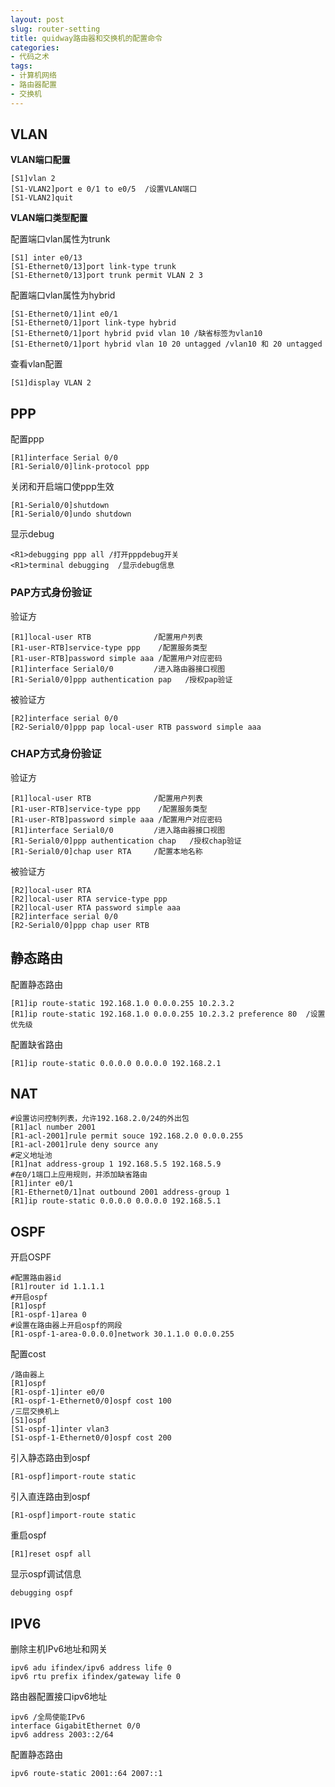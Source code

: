 ```yaml
---
layout: post
slug: router-setting
title: quidway路由器和交换机的配置命令
categories:
- 代码之术
tags:
- 计算机网络
- 路由器配置
- 交换机
---
```

## VLAN   

**VLAN端口配置**  

```
[S1]vlan 2
[S1-VLAN2]port e 0/1 to e0/5  /设置VLAN端口
[S1-VLAN2]quit
```

**VLAN端口类型配置**  

配置端口vlan属性为trunk
<!--more-->
```
[S1] inter e0/13
[S1-Ethernet0/13]port link-type trunk
[S1-Ethernet0/13]port trunk permit VLAN 2 3
```

配置端口vlan属性为hybrid

```
[S1-Ethernet0/1]int e0/1
[S1-Ethernet0/1]port link-type hybrid
[S1-Ethernet0/1]port hybrid pvid vlan 10 /缺省标签为vlan10
[S1-Ethernet0/1]port hybrid vlan 10 20 untagged /vlan10 和 20 untagged
```

查看vlan配置

```
[S1]display VLAN 2
```

## PPP

配置ppp

```
[R1]interface Serial 0/0
[R1-Serial0/0]link-protocol ppp
```

关闭和开启端口使ppp生效

```
[R1-Serial0/0]shutdown
[R1-Serial0/0]undo shutdown
```

显示debug

```
<R1>debugging ppp all /打开pppdebug开关
<R1>terminal debugging  /显示debug信息
```

### PAP方式身份验证

验证方

```
[R1]local-user RTB				/配置用户列表
[R1-user-RTB]service-type ppp    /配置服务类型
[R1-user-RTB]password simple aaa /配置用户对应密码
[R1]interface Serial0/0 		/进入路由器接口视图
[R1-Serial0/0]ppp authentication pap   /授权pap验证
```

被验证方

```
[R2]interface serial 0/0
[R2-Serial0/0]ppp pap local-user RTB password simple aaa
```

### CHAP方式身份验证

验证方

```
[R1]local-user RTB				/配置用户列表
[R1-user-RTB]service-type ppp    /配置服务类型
[R1-user-RTB]password simple aaa /配置用户对应密码
[R1]interface Serial0/0 		/进入路由器接口视图
[R1-Serial0/0]ppp authentication chap   /授权chap验证
[R1-Serial0/0]chap user RTA		/配置本地名称
```

被验证方

```
[R2]local-user RTA
[R2]local-user RTA service-type ppp
[R2]local-user RTA password simple aaa
[R2]interface serial 0/0
[R2-Serial0/0]ppp chap user RTB
```

## 静态路由

配置静态路由

```
[R1]ip route-static 192.168.1.0 0.0.0.255 10.2.3.2
[R1]ip route-static 192.168.1.0 0.0.0.255 10.2.3.2 preference 80  /设置优先级
```

配置缺省路由

```
[R1]ip route-static 0.0.0.0 0.0.0.0 192.168.2.1
```

## NAT

```
#设置访问控制列表，允许192.168.2.0/24的外出包
[R1]acl number 2001
[R1-acl-2001]rule permit souce 192.168.2.0 0.0.0.255
[R1-acl-2001]rule deny source any
#定义地址池
[R1]nat address-group 1 192.168.5.5 192.168.5.9
#在0/1端口上应用规则，并添加缺省路由
[R1]inter e0/1
[R1-Ethernet0/1]nat outbound 2001 address-group 1
[R1]ip route-static 0.0.0.0 0.0.0.0 192.168.5.1
```

## OSPF

开启OSPF

```
#配置路由器id
[R1]router id 1.1.1.1
#开启ospf
[R1]ospf
[R1-ospf-1]area 0
#设置在路由器上开启ospf的网段
[R1-ospf-1-area-0.0.0.0]network 30.1.1.0 0.0.0.255
```

配置cost

```
/路由器上
[R1]ospf
[R1-ospf-1]inter e0/0
[R1-ospf-1-Ethernet0/0]ospf cost 100
/三层交换机上
[S1]ospf
[S1-ospf-1]inter vlan3
[S1-ospf-1-Ethernet0/0]ospf cost 200
```

引入静态路由到ospf

```
[R1-ospf]import-route static
```

引入直连路由到ospf

```
[R1-ospf]import-route static
```

重启ospf

```
[R1]reset ospf all
```

显示ospf调试信息

```
debugging ospf
```



## IPV6

删除主机IPv6地址和网关

```
ipv6 adu ifindex/ipv6 address life 0
ipv6 rtu prefix ifindex/gateway life 0
```

路由器配置接口ipv6地址

```
ipv6 /全局使能IPv6
interface GigabitEthernet 0/0
ipv6 address 2003::2/64
```

配置静态路由

```
ipv6 route-static 2001::64 2007::1
```
